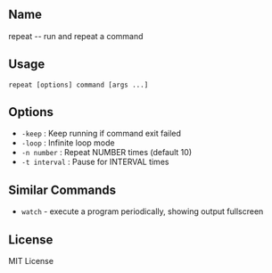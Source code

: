 ## Name

repeat -- run and repeat a command

## Usage

    repeat [options] command [args ...]

## Options

* `-keep` : Keep running if command exit failed
* `-loop` : Infinite loop mode
* `-n number` : Repeat NUMBER times (default 10)
* `-t interval` : Pause for INTERVAL times

## Similar Commands

- `watch` - execute a program periodically, showing output fullscreen

## License

MIT License
